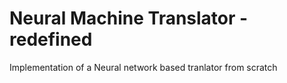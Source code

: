 # Neural Machine Translator - redefined
Implementation of a Neural network based tranlator from scratch
